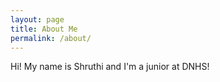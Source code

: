```yaml
---
layout: page
title: About Me
permalink: /about/
---
```


Hi! My name is Shruthi and I'm a junior at DNHS!
